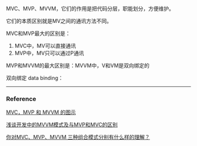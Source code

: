 MVC、MVP、MVVM，它们的作用是把代码分层，职能划分，方便维护。

它们的本质区别就是MV之间的通讯方法不同。

MVC和MVP最大的区别是：
1. MVC中，MV可以直接通讯
2. MVP中，MV只可以通过P通讯

MVP和MVVM的最大区别是：MVVM中，V和VM是双向绑定的

双向绑定 data binding：



---

### Reference
[MVC，MVP 和 MVVM 的图示](http://www.ruanyifeng.com/blog/2015/02/mvcmvp_mvvm.html)

[浅谈开发中的MVVM模式及与MVP和MVC的区别](https://www.jianshu.com/p/ffcb84dc4ebc)

[你对MVC、MVP、MVVM 三种组合模式分别有什么样的理解？](https://www.zhihu.com/question/20148405)